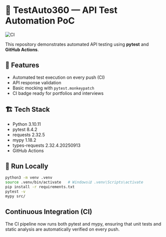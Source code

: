 # 🧪 TestAuto360 — API Test Automation PoC
![CI](https://github.com/lat35n-hrt/TestAuto360/actions/workflows/ci.yml/badge.svg)



This repository demonstrates automated API testing using **pytest** and **GitHub Actions**.

## 🎯 Features
- Automated test execution on every push (CI)
- API response validation
- Basic mocking with `pytest.monkeypatch`
- CI badge ready for portfolios and interviews

## 🏗️ Tech Stack
- Python 3.10.11
- pytest 8.4.2
- requests 2.32.5
- mypy 1.18.2
- types-requests 2.32.4.20250913
- GitHub Actions

## 🚀 Run Locally
```bash
python3 -m venv .venv
source .venv/bin/activate   # Windowsは .venv\Scripts\activate
pip install -r requirements.txt
pytest -v
mypy src/
```


## Continuous Integration (CI)
The CI pipeline now runs both pytest and mypy,
ensuring that unit tests and static analysis are automatically verified on every push.